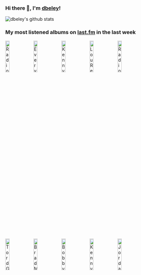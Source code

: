 ### Hi there 👋, I'm [dbeley](https://dbeley.ovh/en)!

![dbeley's github stats](https://github-readme-stats.vercel.app/api?username=dbeley)

### My most listened albums on [last.fm](https://www.last.fm/user/d_beley) in the last week

[<img src='https://lastfm.freetls.fastly.net/i/u/300x300/51214507c81379cd2ae8a0d77f1e0f29.jpg' width='16%' height='16%' alt='Radiohead - OK Computer OKNOTOK 1997 2017'>](https://www.last.fm/music/radiohead/ok%2bcomputer%2boknotok%2b1997%2b2017)&nbsp;
[<img src='https://lastfm.freetls.fastly.net/i/u/300x300/636bb0ff2f18ea8614ca670f4852d175.jpg' width='16%' height='16%' alt='Everything Everything - Raw Data Feel'>](https://www.last.fm/music/everything%2beverything/raw%2bdata%2bfeel)&nbsp;
[<img src='https://lastfm.freetls.fastly.net/i/u/300x300/dbdd94e78d771f9cd05420b37a1fec8e.jpg' width='16%' height='16%' alt='Kenny Barron - The Only One'>](https://www.last.fm/music/kenny%2bbarron/the%2bonly%2bone)&nbsp;
[<img src='https://lastfm.freetls.fastly.net/i/u/300x300/2f682b330220c8319e164dd6687cb533.jpg' width='16%' height='16%' alt='Lou Reed - Songs for Drella'>](https://www.last.fm/music/lou%2breed/songs%2bfor%2bdrella)&nbsp;
[<img src='https://lastfm.freetls.fastly.net/i/u/300x300/267decde8626b1263f0e3fcb3f43bc4a.png' width='16%' height='16%' alt='Radiohead - A Moon Shaped Pool'>](https://www.last.fm/music/radiohead/a%2bmoon%2bshaped%2bpool)&nbsp;
<br>
[<img src='https://lastfm.freetls.fastly.net/i/u/300x300/956cdf1150cdf92740367cbf368d7fc3.jpg' width='16%' height='16%' alt='Tord Gustavsen Trio - The Other Side'>](https://www.last.fm/music/tord%2bgustavsen%2btrio/the%2bother%2bside)&nbsp;
[<img src='https://lastfm.freetls.fastly.net/i/u/300x300/ad31f768337cec94d967d6c75236f529.jpg' width='16%' height='16%' alt='Brad Mehldau - Finding Gabriel'>](https://www.last.fm/music/brad%2bmehldau/finding%2bgabriel)&nbsp;
[<img src='https://lastfm.freetls.fastly.net/i/u/300x300/9f2d13adedefed75eba2f545fc65659d.jpg' width='16%' height='16%' alt='Bobby Timmons - This Here Is Bobby Timmons'>](https://www.last.fm/music/bobby%2btimmons/this%2bhere%2bis%2bbobby%2btimmons)&nbsp;
[<img src='https://lastfm.freetls.fastly.net/i/u/300x300/e753d921d978d1db8de127a3fa0e9f9d.jpg' width='16%' height='16%' alt='Kenny Barron - At the Piano'>](https://www.last.fm/music/kenny%2bbarron/at%2bthe%2bpiano)&nbsp;
[<img src='https://lastfm.freetls.fastly.net/i/u/300x300/e09f73714b974f309df95958ce6b53b5.jpg' width='16%' height='16%' alt='Jordan Rudess - Notes On A Dream'>](https://www.last.fm/music/jordan%2brudess/notes%2bon%2ba%2bdream)&nbsp;
<br>
